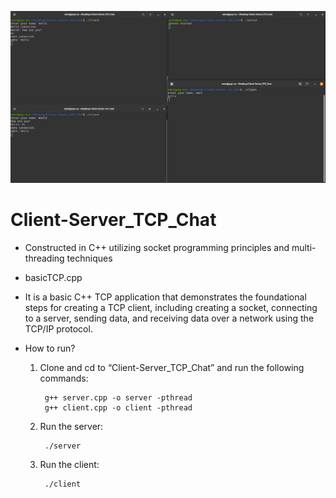 ![Screenshot](chat_screenshot.png)
 
 # Client-Server_TCP_Chat
 
- Constructed in C++ utilizing socket programming principles and multi-threading techniques

* basicTCP.cpp

- It is a basic C++ TCP application that demonstrates the foundational steps for creating a TCP client, including creating a socket, connecting to a server, sending data, and receiving data over a network using the TCP/IP protocol. 

* How to run?
	
	1. Clone and cd to “Client-Server_TCP_Chat” and run the following commands:

			g++ server.cpp -o server -pthread
 			g++ client.cpp -o client -pthread

  	2. Run the server:

  			./server

   	3. Run the client:

  			./client

